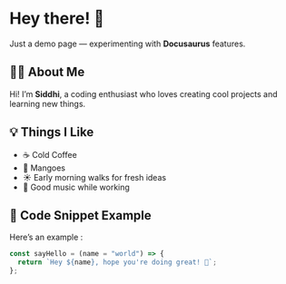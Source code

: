 # Hey there! 👋  

Just a demo page — experimenting with **Docusaurus** features.  

## 👩‍💻 About Me  
Hi! I’m **Siddhi**, a coding enthusiast who loves creating cool projects and learning new things.  

## 💡 Things I Like  
- ☕ Cold Coffee  
- 🥭 Mangoes    
- ☀️ Early morning walks for fresh ideas    
- 🎵 Good music while working  

## 📝 Code Snippet Example  

Here’s an example :  

```javascript
const sayHello = (name = "world") => {
  return `Hey ${name}, hope you're doing great! 🚀`;
};

